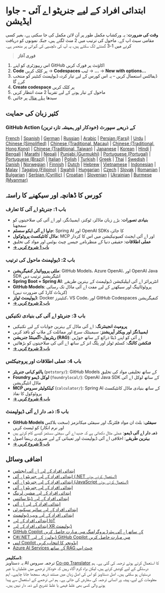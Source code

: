 <!--
CO_OP_TRANSLATOR_METADATA:
{
  "original_hash": "63b6426b88f6f56398ca3f1fbfc30889",
  "translation_date": "2025-07-29T14:30:14+00:00",
  "source_file": "README.md",
  "language_code": "ur"
}
-->
# ابتدائی افراد کے لیے جنریٹو اے آئی - جاوا ایڈیشن

**وقت کی ضرورت**: یہ ورکشاپ مکمل طور پر آن لائن مکمل کی جا سکتی ہے، بغیر کسی مقامی سیٹ اپ کے۔ ماحول کی ترتیب میں 2 منٹ لگتے ہیں، جبکہ نمونوں کو دریافت کرنے میں 1-3 گھنٹے لگ سکتے ہیں، یہ آپ کی دلچسپی کی گہرائی پر منحصر ہے۔

> **فوری آغاز**

1. اس ریپوزٹری کو اپنے GitHub اکاؤنٹ پر فورک کریں
2. **Code** پر کلک کریں → **Codespaces** ٹیب → **...** → **New with options...**
3. ڈیفالٹس استعمال کریں – یہ اس کورس کے لیے تیار کردہ ڈیولپمنٹ کنٹینر کو منتخب کرے گا
4. **Create codespace** پر کلک کریں
5. ماحول کے تیار ہونے کے لیے تقریباً 2 منٹ انتظار کریں
6. سیدھا [پہلے مثال](./02-SetupDevEnvironment/README.md#step-2-create-a-github-personal-access-token) پر جائیں

## کثیر زبان کی حمایت

### GitHub Action کے ذریعے سپورٹ (خودکار اور ہمیشہ تازہ ترین)

[French](../fr/README.md) | [Spanish](../es/README.md) | [German](../de/README.md) | [Russian](../ru/README.md) | [Arabic](../ar/README.md) | [Persian (Farsi)](../fa/README.md) | [Urdu](./README.md) | [Chinese (Simplified)](../zh/README.md) | [Chinese (Traditional, Macau)](../mo/README.md) | [Chinese (Traditional, Hong Kong)](../hk/README.md) | [Chinese (Traditional, Taiwan)](../tw/README.md) | [Japanese](../ja/README.md) | [Korean](../ko/README.md) | [Hindi](../hi/README.md) | [Bengali](../bn/README.md) | [Marathi](../mr/README.md) | [Nepali](../ne/README.md) | [Punjabi (Gurmukhi)](../pa/README.md) | [Portuguese (Portugal)](../pt/README.md) | [Portuguese (Brazil)](../br/README.md) | [Italian](../it/README.md) | [Polish](../pl/README.md) | [Turkish](../tr/README.md) | [Greek](../el/README.md) | [Thai](../th/README.md) | [Swedish](../sv/README.md) | [Danish](../da/README.md) | [Norwegian](../no/README.md) | [Finnish](../fi/README.md) | [Dutch](../nl/README.md) | [Hebrew](../he/README.md) | [Vietnamese](../vi/README.md) | [Indonesian](../id/README.md) | [Malay](../ms/README.md) | [Tagalog (Filipino)](../tl/README.md) | [Swahili](../sw/README.md) | [Hungarian](../hu/README.md) | [Czech](../cs/README.md) | [Slovak](../sk/README.md) | [Romanian](../ro/README.md) | [Bulgarian](../bg/README.md) | [Serbian (Cyrillic)](../sr/README.md) | [Croatian](../hr/README.md) | [Slovenian](../sl/README.md) | [Ukrainian](../uk/README.md) | [Burmese (Myanmar)](../my/README.md)

## کورس کا ڈھانچہ اور سیکھنے کا راستہ

### **باب 1: جنریٹو اے آئی کا تعارف**
- **بنیادی تصورات**: بڑے زبان ماڈلز، ٹوکنز، ایمبیڈنگز، اور اے آئی کی صلاحیتوں کو سمجھنا
- **جاوا اے آئی ایکو سسٹم**: Spring AI اور OpenAI SDKs کا جائزہ
- **ماڈل کانٹیکسٹ پروٹوکول**: MCP اور اے آئی ایجنٹ کمیونیکیشن میں اس کا کردار
- **عملی اطلاقات**: حقیقی دنیا کے منظرنامے جیسے چیٹ بوٹس اور مواد کی تخلیق
- **[→ باب 1 شروع کریں](./01-IntroToGenAI/README.md)**

### **باب 2: ڈیولپمنٹ ماحول کی ترتیب**
- **ملٹی پرووائیڈر کنفیگریشن**: GitHub Models، Azure OpenAI، اور OpenAI Java SDK انٹیگریشنز ترتیب دیں
- **Spring Boot + Spring AI**: انٹرپرائز اے آئی ایپلیکیشن ڈیولپمنٹ کے بہترین طریقے
- **GitHub Models**: پروٹوٹائپنگ اور سیکھنے کے لیے مفت اے آئی ماڈل تک رسائی (کریڈٹ کارڈ کی ضرورت نہیں)
- **ڈیولپمنٹ ٹولز**: Docker کنٹینرز، VS Code، اور GitHub Codespaces کنفیگریشن
- **[→ باب 2 شروع کریں](./02-SetupDevEnvironment/README.md)**

### **باب 3: جنریٹو اے آئی کی بنیادی تکنیکیں**
- **پرومپٹ انجینئرنگ**: اے آئی ماڈل کے بہترین جوابات کے لیے تکنیکیں
- **ایمبیڈنگز اور ویکٹر آپریشنز**: سیمینٹک سرچ اور مماثلت کے ملاپ کو نافذ کریں
- **ریٹریول-اگمینٹڈ جنریشن (RAG)**: اے آئی کو اپنے ڈیٹا ذرائع کے ساتھ جوڑیں
- **فنکشن کالنگ**: کسٹم ٹولز اور پلگ انز کے ساتھ اے آئی کی صلاحیتوں کو بڑھائیں
- **[→ باب 3 شروع کریں](./03-CoreGenerativeAITechniques/README.md)**

### **باب 4: عملی اطلاقات اور پروجیکٹس**
- **پالتو کہانی جنریٹر** (`petstory/`): GitHub Models کے ساتھ تخلیقی مواد کی تخلیق
- **Foundry لوکل ڈیمو** (`foundrylocal/`): OpenAI Java SDK کے ساتھ لوکل اے آئی ماڈل انٹیگریشن
- **MCP کیلکولیٹر سروس** (`calculator/`): Spring AI کے ساتھ بنیادی ماڈل کانٹیکسٹ پروٹوکول کا نفاذ
- **[→ باب 4 شروع کریں](./04-PracticalSamples/README.md)**

### **باب 5: ذمہ دار اے آئی ڈیولپمنٹ**
- **GitHub Models سیفٹی**: بلٹ ان مواد فلٹرنگ اور سیفٹی میکانزمز (سخت بلاکس اور نرم انکار) کو ٹیسٹ کریں
- **ذمہ دار اے آئی ڈیمو**: عملی مثال دکھاتی ہے کہ جدید اے آئی سیفٹی سسٹمز کیسے کام کرتے ہیں
- **بہترین طریقے**: اخلاقی اے آئی ڈیولپمنٹ اور تعیناتی کے لیے ضروری رہنما اصول
- **[→ باب 5 شروع کریں](./05-ResponsibleGenAI/README.md)**

## اضافی وسائل

- [ابتدائی افراد کے لیے اے آئی ایجنٹس](https://github.com/microsoft/ai-agents-for-beginners)
- [ابتدائی افراد کے لیے جنریٹو اے آئی (.NET استعمال کرتے ہوئے)](https://github.com/microsoft/Generative-AI-for-beginners-dotnet)
- [ابتدائی افراد کے لیے جنریٹو اے آئی (JavaScript استعمال کرتے ہوئے)](https://github.com/microsoft/generative-ai-with-javascript)
- [ابتدائی افراد کے لیے جنریٹو اے آئی](https://github.com/microsoft/generative-ai-for-beginners)
- [ابتدائی افراد کے لیے مشین لرننگ](https://aka.ms/ml-beginners)
- [ابتدائی افراد کے لیے ڈیٹا سائنس](https://aka.ms/datascience-beginners)
- [ابتدائی افراد کے لیے اے آئی](https://aka.ms/ai-beginners)
- [ابتدائی افراد کے لیے سائبر سیکیورٹی](https://github.com/microsoft/Security-101)
- [ابتدائی افراد کے لیے ویب ڈیولپمنٹ](https://aka.ms/webdev-beginners)
- [ابتدائی افراد کے لیے IoT](https://aka.ms/iot-beginners)
- [ابتدائی افراد کے لیے XR ڈیولپمنٹ](https://github.com/microsoft/xr-development-for-beginners)
- [GitHub Copilot کے ساتھ اے آئی پیئرڈ پروگرامنگ میں مہارت حاصل کریں](https://aka.ms/GitHubCopilotAI)
- [C#/.NET ڈیولپرز کے لیے GitHub Copilot میں مہارت حاصل کریں](https://github.com/microsoft/mastering-github-copilot-for-dotnet-csharp-developers)
- [اپنی Copilot ایڈونچر کا انتخاب کریں](https://github.com/microsoft/CopilotAdventures)
- [Azure AI Services کے ساتھ RAG چیٹ ایپ](https://github.com/Azure-Samples/azure-search-openai-demo-java)

**ڈسکلیمر**:  
یہ دستاویز AI ترجمہ سروس [Co-op Translator](https://github.com/Azure/co-op-translator) کا استعمال کرتے ہوئے ترجمہ کی گئی ہے۔ ہم درستگی کے لیے کوشش کرتے ہیں، لیکن براہ کرم آگاہ رہیں کہ خودکار ترجمے میں غلطیاں یا غیر درستیاں ہو سکتی ہیں۔ اصل دستاویز کو اس کی اصل زبان میں مستند ذریعہ سمجھا جانا چاہیے۔ اہم معلومات کے لیے، پیشہ ور انسانی ترجمہ کی سفارش کی جاتی ہے۔ ہم اس ترجمے کے استعمال سے پیدا ہونے والی کسی بھی غلط فہمی یا غلط تشریح کے ذمہ دار نہیں ہیں۔